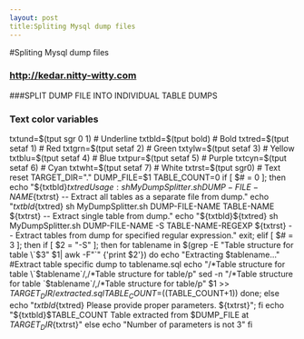 ```yaml
---
layout: post
title:Spliting Mysql dump files
---
```


#Spliting Mysql dump files

### http://kedar.nitty-witty.com
###SPLIT DUMP FILE INTO INDIVIDUAL TABLE DUMPS
### Text color variables
txtund=$(tput sgr 0 1)    # Underline
txtbld=$(tput bold)       # Bold
txtred=$(tput setaf 1)    # Red
txtgrn=$(tput setaf 2)    # Green
txtylw=$(tput setaf 3)    # Yellow
txtblu=$(tput setaf 4)    # Blue
txtpur=$(tput setaf 5)    # Purple
txtcyn=$(tput setaf 6)    # Cyan
txtwht=$(tput setaf 7)    # White
txtrst=$(tput sgr0)       # Text reset
TARGET_DIR="."
DUMP_FILE=$1
TABLE_COUNT=0
if [ $# = 0 ]; then
       echo "${txtbld}${txtred}Usage: sh MyDumpSplitter.sh DUMP-FILE-NAME${txtrst} -- Extract all tables as a separate file from dump."
       echo "${txtbld}${txtred}       sh MyDumpSplitter.sh DUMP-FILE-NAME TABLE-NAME ${txtrst} -- Extract single table from dump."
       echo "${txtbld}${txtred}       sh MyDumpSplitter.sh DUMP-FILE-NAME -S TABLE-NAME-REGEXP ${txtrst} -- Extract tables from dump for specified regular expression."
       exit;
elif [ $# = 3 ]; then
        if [ $2 = "-S" ]; then
                for tablename in $(grep -E "Table structure for table \`$3" $1| awk -F"\`" {'print $2'})
                do
                        echo "Extracting $tablename..."
                        #Extract table specific dump to tablename.sql
                        echo "/*Table structure for table \`$tablename\`/,/*Table structure for table/p" 
                        sed -n "/*Table structure for table \`$tablename\`/,/*Table structure for table/p" $1 >> $TARGET_DIR/extracted.sql
                        TABLE_COUNT=$((TABLE_COUNT+1))
                done;
        else
                echo "${txtbld}${txtred} Please provide proper parameters. ${txtrst}";
        fi
	echo "${txtbld}$TABLE_COUNT Table extracted from $DUMP_FILE at $TARGET_DIR${txtrst}"
else
    echo "Number of parameters is not 3"
fi

